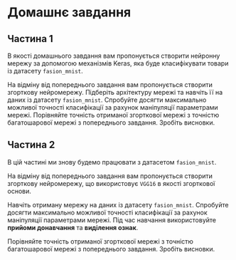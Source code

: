 # Домашнє завдання

## Частина 1

В якості домашнього завдання вам пропонується створити нейронну мережу за допомогою механізмів Keras, яка буде класифікувати товари із датасету `fasion_mnist`.

На відміну від попереднього завдання вам пропонується створити згорткову нейромережу. Підберіть архітектуру мережі та навчіть її на даних із датасету `fasion_mnist`. Спробуйте досягти максимально можливої точності класифікації за рахунок маніпуляції параметрами мережі. Порівняйте точність отриманої згорткової мережі з точністю багатошарової мережі з попереднього завдання. Зробіть висновки.

## Частина 2

В цій частині ми знову будемо працювати з датасетом `fasion_mnist`.

На відміну від попереднього завдання вам пропонується створити згорткову нейромережу, що використовує `VGG16` в якості згорткової основи.

Навчіть отриману мережу на даних із датасету `fasion_mnist`. Спробуйте досягти максимально можливої точності класифікації за рахунок маніпуляції параметрами мережі. Під час навчання використовуйте **прийоми донавчання** та **виділення ознак**.

Порівняйте точність отриманої згорткової мережі з точністю багатошарової мережі з попереднього завдання. Зробіть висновки.